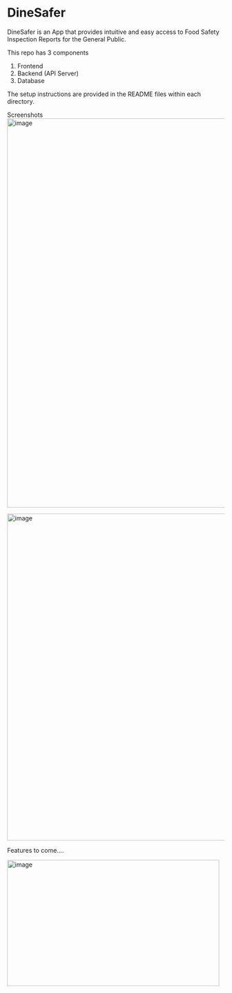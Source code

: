# DineSafer
DineSafer is an App that provides intuitive and easy access to Food Safety Inspection Reports for the General Public.

This repo has 3 components
1. Frontend
2. Backend (API Server)
3. Database

The setup  instructions are provided in the README files within each directory.

Screenshots
<img width="1866" height="901" alt="image" src="https://github.com/user-attachments/assets/e9817f25-87d3-4541-9211-774336e2f061" />

<img width="1787" height="757" alt="image" src="https://github.com/user-attachments/assets/6cc6c7e7-b54f-4099-9c6b-b6247bda6e23" />

Features to come....

<img width="491" height="292" alt="image" src="https://github.com/user-attachments/assets/8f9774bc-d840-4551-a0b8-82aa002748ec" />

